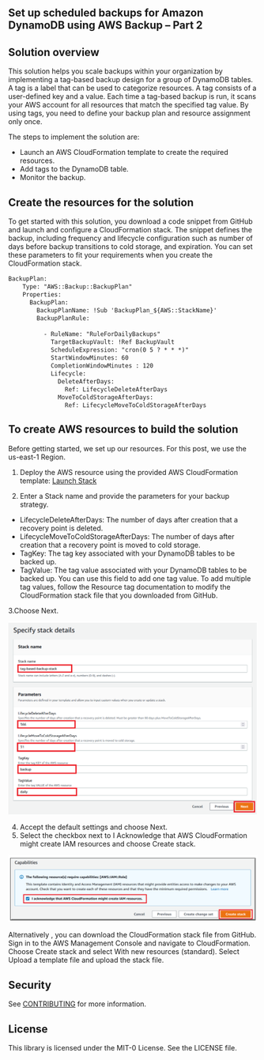 ## Set up scheduled backups for Amazon DynamoDB using AWS Backup – Part 2

## Solution overview

This solution helps you scale backups within your organization by implementing a tag-based backup design for a group of DynamoDB tables. A tag is a label that can be used to categorize resources. A tag consists of a user-defined key and a value. Each time a tag-based backup is run, it scans your AWS account for all resources that match the specified tag value. By using tags, you need to define your backup plan and resource assignment only once.

The steps to implement the solution are:

 + Launch an AWS CloudFormation template to create the required resources.
 + Add tags to the DynamoDB table.
 + Monitor the backup.

## Create the resources for the solution

To get started with this solution, you download a code snippet from GitHub and launch and configure a CloudFormation stack. The snippet defines the backup, including frequency and lifecycle configuration such as number of days before backup transitions to cold storage, and expiration. You can set these parameters to fit your requirements when you create the CloudFormation stack.

```
BackupPlan:
    Type: "AWS::Backup::BackupPlan"
    Properties:
      BackupPlan:
        BackupPlanName: !Sub 'BackupPlan_${AWS::StackName}'
        BackupPlanRule:
          
          - RuleName: "RuleForDailyBackups"
            TargetBackupVault: !Ref BackupVault
            ScheduleExpression: "cron(0 5 ? * * *)"
            StartWindowMinutes: 60
            CompletionWindowMinutes : 120
            Lifecycle:
              DeleteAfterDays:
                Ref: LifecycleDeleteAfterDays
              MoveToColdStorageAfterDays:
                Ref: LifecycleMoveToColdStorageAfterDays

```

## To create AWS resources to build the solution

Before getting started, we set up our resources. For this post, we use the us-east-1 Region.

 1. Deploy the AWS resource using the provided AWS CloudFormation template: [Launch Stack](https://console.aws.amazon.com/cloudformation/home?region=us-east-1#/stacks/create/template?stackName=tag-based-backup-stack&templateURL=https://aws-blogs-artifacts-public.s3.amazonaws.com/artifacts/DBBLOG-1898/aws_backup.yaml)
	
 2. Enter a Stack name and provide the parameters for your backup strategy.

   + LifecycleDeleteAfterDays: The number of days after creation that a recovery point is deleted.
   + LifecycleMoveToColdStorageAfterDays: The number of days after creation that a recovery point is moved to cold storage.
   + TagKey: The tag key associated with your DynamoDB tables to be backed up.
   + TagValue: The tag value associated with your DynamoDB tables to be backed up. You can use this field to add one tag value. To add multiple tag values, follow the Resource tag documentation to modify the CloudFormation stack file that you downloaded from GitHub.
   
   
 3.Choose Next.
   
![Stack Details](/image/dbblog-1898-image001.png)

 4. Accept the default settings and choose Next.
 5. Select the checkbox next to I Acknowledge that AWS CloudFormation might create IAM resources and choose Create stack.

![Create Stack](/image/dbblog-1898-image002.png)

Alternatively , you can download the CloudFormation stack file from GitHub. Sign in to the AWS Management Console and navigate to CloudFormation. Choose Create stack and select With new resources (standard). Select Upload a template file and upload the stack file.


## Security

See [CONTRIBUTING](CONTRIBUTING.md#security-issue-notifications) for more information.

## License

This library is licensed under the MIT-0 License. See the LICENSE file.

